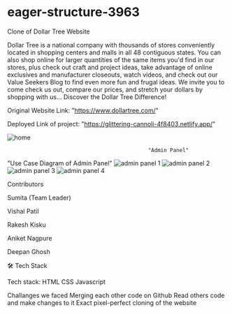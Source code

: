 # eager-structure-3963

Clone of Dollar Tree Website

Dollar Tree is a national company with thousands of stores conveniently located in shopping centers and malls in all 48 contiguous states. You can also shop online for larger quantities of the same items you'd find in our stores, plus check out craft and project ideas, take advantage of online exclusives and manufacturer closeouts, watch videos, and check out our Value Seekers Blog to find even more fun and frugal ideas. We invite you to come check us out, compare our prices, and stretch your dollars by shopping with us... Discover the Dollar Tree Difference!

Original Website Link: "https://www.dollartree.com/"

Deployed Link of project: "https://glittering-cannoli-4f8403.netlify.app/"

![home](https://user-images.githubusercontent.com/92313981/213978464-729f197f-56f1-45a5-a125-ee6257ce5435.png)

                                                 "Admin Panel"

"Use Case Diagram of Admin Panel"
![admin panel 1](https://user-images.githubusercontent.com/107040689/213912279-315eac71-6379-4e7f-a4f2-c2de3d4bff16.JPG)
![admin panel 2](https://user-images.githubusercontent.com/107040689/213912309-0b2e6e08-4024-47a3-a3c9-d1d56b57f3dd.JPG)
![admin panel 3](https://user-images.githubusercontent.com/107040689/213912312-056b2953-5cda-4a65-8b27-2e57c5e48a60.JPG)
![admin panel 4](https://user-images.githubusercontent.com/107040689/213912316-04d98378-9c66-4c3a-8b9c-8eb6fbc23903.JPG)

Contributors

Sumita (Team Leader)

Vishal Patil

Rakesh Kisku

Aniket Nagpure

Deepan Ghosh

🛠 Tech Stack

Tech stack: HTML CSS Javascript

Challanges we faced
Merging each other code on Github
Read others code and make changes to it
Exact pixel-perfect cloning of the website
